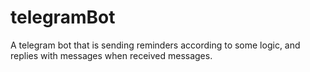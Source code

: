 # telegramBot
A telegram bot that is sending reminders according to some logic, and replies with messages when received messages.

